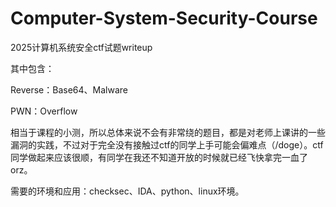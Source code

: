 # Computer-System-Security-Course
2025计算机系统安全ctf试题writeup

其中包含：

Reverse：Base64、Malware

PWN：Overflow

相当于课程的小测，所以总体来说不会有非常绕的题目，都是对老师上课讲的一些漏洞的实践，不过对于完全没有接触过ctf的同学上手可能会偏难点（/doge）。ctf同学做起来应该很顺，有同学在我还不知道开放的时候就已经飞快拿完一血了orz。

需要的环境和应用：checksec、IDA、python、linux环境。
